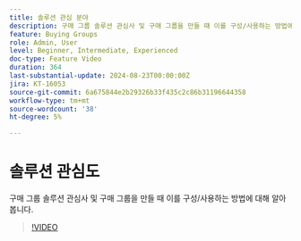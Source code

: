 ```yaml
---
title: 솔루션 관심 분야
description: 구매 그룹 솔루션 관심사 및 구매 그룹을 만들 때 이를 구성/사용하는 방법에 대해 알아봅니다.
feature: Buying Groups
role: Admin, User
level: Beginner, Intermediate, Experienced
doc-type: Feature Video
duration: 364
last-substantial-update: 2024-08-23T00:00:00Z
jira: KT-16053
source-git-commit: 6a675844e2b29326b33f435c2c86b31196644358
workflow-type: tm+mt
source-wordcount: '38'
ht-degree: 5%

---
```



# 솔루션 관심도

구매 그룹 솔루션 관심사 및 구매 그룹을 만들 때 이를 구성/사용하는 방법에 대해 알아봅니다.

>[!VIDEO](https://video.tv.adobe.com/v/3450120/?learn=on&captions=kor)
